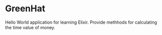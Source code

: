 # GreenHat

Hello World application for learning Elixir. Provide methhods for calculating the time value of money.

